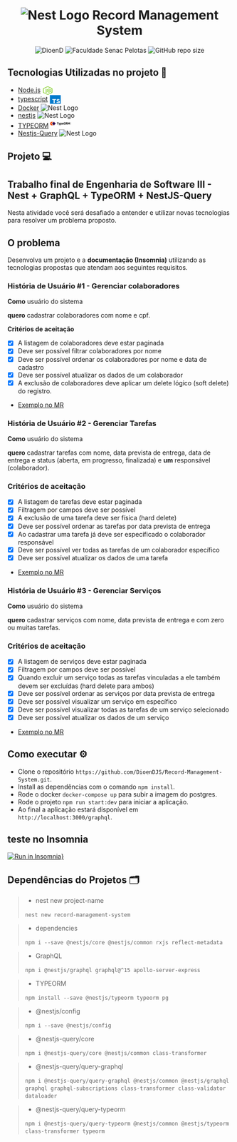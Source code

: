 <h1 align="center"><img src="https://cdn.jsdelivr.net/gh/devicons/devicon/icons/nestjs/nestjs-plain.svg" height="60" width="65" alt="Nest Logo" /> Record Management System</h1>

<p align="center">
    <img src="https://img.shields.io/static/v1?label=DioenD&message=JS&color=d2cca1&labelColor=757780" alt="DioenD">
    <img src="https://img.shields.io/static/v1?label=Faculdade Senac Pelotas&message=4º&color=fdca40&labelColor=000000" alt="Faculdade Senac Pelotas">
    <img alt="GitHub repo size" src="https://img.shields.io/github/repo-size/DioenDJS/Record-Management-System" >
</p>

## Tecnologias Utilizadas no projeto :construction:

- [Node.js](https://nodejs.org/en/) <img align="center" alt="img nodejs" height="20" width="25" src="https://raw.githubusercontent.com/devicons/devicon/master/icons/nodejs/nodejs-original.svg" style="max-width:100%;" />
- [typescript](https://www.typescriptlang.org/) <img align="center" alt="img typescript" height="20" width="25" src="https://raw.githubusercontent.com/devicons/devicon/master/icons/typescript/typescript-original.svg" style="max-width:100%;" />
- [Docker](https://www.docker.com/get-started) <img src="https://cdn.jsdelivr.net/gh/devicons/devicon/icons/docker/docker-plain.svg" height="20" width="25" alt="Nest Logo" />
- [nestjs](https://nestjs.com/) <img src="https://cdn.jsdelivr.net/gh/devicons/devicon/icons/nestjs/nestjs-plain.svg" height="20" width="25" alt="Nest Logo" />
- [TYPEORM](https://typeorm.io/#/) <img src="https://raw.githubusercontent.com/typeorm/typeorm/master/resources/logo_big.png" height="20" width="45" alt="Nest Logo" />
- [Nestjs-Query](https://doug-martin.github.io/nestjs-query/) <img src="https://doug-martin.github.io/nestjs-query/img/logo.svg" height="20" width="45" alt="Nest Logo" />



## Projeto :computer:


## Trabalho final de Engenharia de Software III - Nest + GraphQL + TypeORM + NestJS-Query
Nesta atividade você será desafiado a entender e utilizar novas tecnologias para resolver um problema proposto.

## O problema

Desenvolva um projeto e a **documentação (Insomnia)** utilizando as tecnologias propostas que atendam aos seguintes requisitos.

### **História de Usuário #1 - Gerenciar colaboradores**

**Como** usuário do sistema

**quero** cadastrar colaboradores com nome e cpf.

**Critérios de aceitação**

- [x]  A listagem de colaboradores deve estar paginada
- [x]  Deve ser possível filtrar colaboradores por nome
- [x]  Deve ser possível ordenar os colaboradores por nome e data de cadastro
- [x]  Deve ser possível atualizar os dados de um colaborador
- [x]  A exclusão de colaboradores deve aplicar um delete lógico (soft delete) do registro.
- [Exemplo no MR](https://github.com/DioenDJS/Record-Management-System/pull/7)
### **História de Usuário #2 - Gerenciar Tarefas**

**Como** usuário do sistema

**quero** cadastrar tarefas com nome, data prevista de entrega, data de entrega e status (aberta, em progresso, finalizada) e **um** responsável (colaborador).

### Critérios de aceitação

- [x]  A listagem de tarefas deve estar paginada
- [x]  Filtragem por campos deve ser possível
- [x]  A exclusão de uma tarefa deve ser física (hard delete)
- [x]  Deve ser possível ordenar as tarefas por data prevista de entrega
- [x]  Ao cadastrar uma tarefa já deve ser especificado o colaborador responsável
- [x]  Deve ser possível ver todas as tarefas de um colaborador específico
- [x]  Deve ser possível atualizar os dados de uma tarefa
- [Exemplo no MR](https://github.com/DioenDJS/Record-Management-System/pull/9)

### **História de Usuário #3 - Gerenciar Serviços**

**Como** usuário do sistema

**quero** cadastrar serviços com nome, data prevista de entrega e com zero ou muitas tarefas.

### Critérios de aceitação

- [x]  A listagem de serviços deve estar paginada
- [x]  Filtragem por campos deve ser possível
- [x]  Quando excluir um serviço todas as tarefas vinculadas a ele também devem ser excluídas (hard delete para ambos)
- [x]  Deve ser possível ordenar as serviços por data prevista de entrega
- [x]  Deve ser possível visualizar um serviço em específico
- [x]  Deve ser possível visualizar todas as tarefas de um serviço selecionado
- [x]  Deve ser possível atualizar os dados de um serviço
- [Exemplo no MR](https://github.com/DioenDJS/Record-Management-System/pull/11)
## Como executar :gear:

- Clone o repositório `https://github.com/DioenDJS/Record-Management-System.git`.
- Install as dependências com o comando `npm install`.
- Rode o docker  `docker-compose up` para subir a imagem do postgres.
- Rode o projeto `npm run start:dev` para iniciar a aplicação.
- Ao final a aplicação estará disponível em `http://localhost:3000/graphql`.

## teste no Insomnia

[![Run in Insomnia}](https://insomnia.rest/images/run.svg)](https://insomnia.rest/run/?label=Record%20Management%20System&uri=https%3A%2F%2Fraw.githubusercontent.com%2FDioenDJS%2FRecord-Management-System%2Fmain%2FInsomnia_2021-11-30.json)

<!-- > como foi instalado e configurado o projeto -->
<!-- 
> [Notion](https://www.notion.so/Project-NestJS-1df0f4eaa70646a1a99a8ec95fb76aef) <img align="center" alt="img notion" height="20" width="25" src="https://raw.githubusercontent.com/DioenDJS/ESIII---TypeScript-Node-e-Express-/main/assets/notion.png" style="max-width:100%;" />  -->
<!-- 
 
## Insomnia

[![Run in Insomnia}](https://insomnia.rest/images/run.svg)](https://insomnia.rest/run/?label=ESIII&uri=https%3A%2F%2Fraw.githubusercontent.com%2FDioenDJS%2FESIII---TypeScript-Node-e-Express-%2Fmain%2Fassets%2FInsomnia_2021-09-18.json)
## Criação Product
<img align="center" alt="img criação"  src="assets/criar.png" />


## Lista Product
<img align="center" alt="img listar"  src="assets/listar.png" />


## Delete Product
<img align="center" alt="img listar"  src="assets/delete.png" />


## Criação Client
<img align="center" alt="img criação"  src="assets/criarclient.png" />


## Lista Clients
<img align="center" alt="img criação"  src="assets/listaclient.png" />


## Lista Client id
<img align="center" alt="img criação"  src="assets/listaIdClient.png" />


## Atualiza Client 
<img align="center" alt="img criação"  src="assets/AtualizaClient.png" />


## Delete Client
<img align="center" alt="img criação"  src="assets/deleteClient.png" /> --> 

## Dependências do Projetos :card_index_dividers:

> - nest new project-name
>
> ```nest new record-management-system```

> - dependencies
>
> ```npm i --save @nestjs/core @nestjs/common rxjs reflect-metadata```

> - GraphQL
>
> ```npm i @nestjs/graphql graphql@^15 apollo-server-express```

> - TYPEORM
>
> ```npm install --save @nestjs/typeorm typeorm pg```

> - @nestjs/config
>
> ```npm i --save @nestjs/config```

> - @nestjs-query/core
>
>```npm i @nestjs-query/core @nestjs/common class-transformer```

> - @nestjs-query/query-graphql
>
>```npm i @nestjs-query/query-graphql @nestjs/common @nestjs/graphql graphql graphql-subscriptions class-transformer class-validator dataloader```

> - @nestjs-query/query-typeorm
>
>```npm i @nestjs-query/query-typeorm @nestjs/common @nestjs/typeorm class-transformer typeorm```
<!-- 
> - ts-node-dev 
>
>```npm i ts-node-dev -D``` -->

<!-- # Docker: <img align="center" alt="img notion" height="60" width="65" src="assets/docker.png" style="max-width:100%;" />

> como foi instalado e configurado o ``docker`` neste projeto

- [Notion](https://www.notion.so/Docker-2e9af245cb3f4cdda13adbb027311ace) <img align="center" alt="img notion" height="20" width="25" src="assets/notion.png" style="max-width:100%;" />



# TYPEORM: <img align="center" alt="img notion" height="60" width="85" src="assets/typeorm.png" style="max-width:100%;" />

> como foi instalado e configurado o ``TYPEORM`` neste projeto

- [Notion](https://www.notion.so/TYPEORM-3be2ed36d855431db3ba43a6c0a35848) <img align="center" alt="img notion" height="20" width="25" src="assets/notion.png" style="max-width:100%;" />  -->